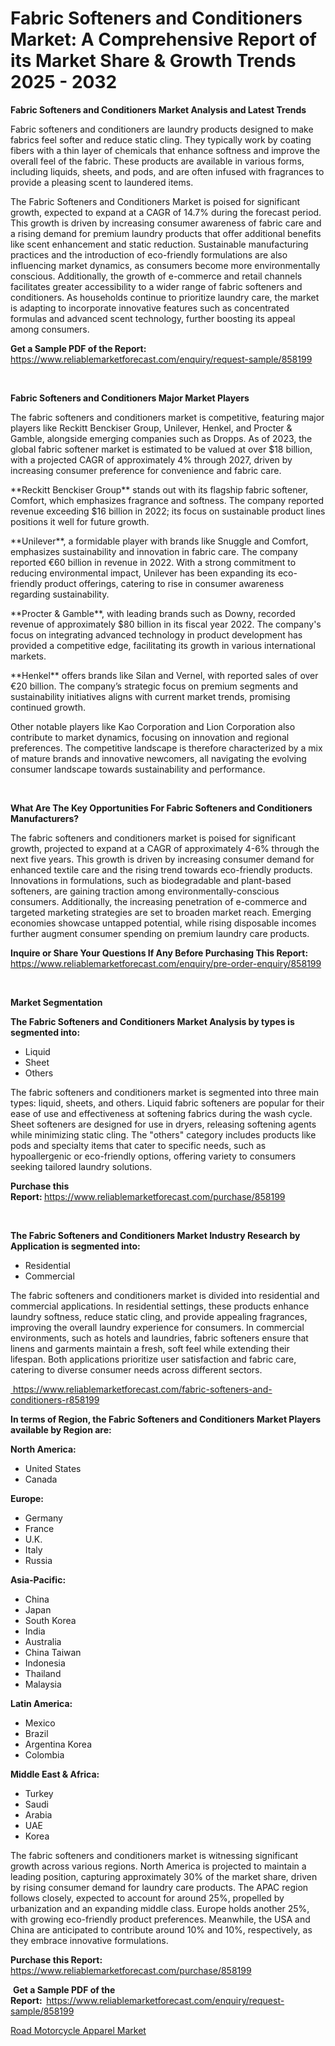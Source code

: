<p><h1>Fabric Softeners and Conditioners Market: A Comprehensive Report of its Market Share & Growth Trends 2025 - 2032</h1></p><p><strong>Fabric Softeners and Conditioners Market Analysis and Latest Trends</strong></p>
<p><p>Fabric softeners and conditioners are laundry products designed to make fabrics feel softer and reduce static cling. They typically work by coating fibers with a thin layer of chemicals that enhance softness and improve the overall feel of the fabric. These products are available in various forms, including liquids, sheets, and pods, and are often infused with fragrances to provide a pleasing scent to laundered items.</p><p>The Fabric Softeners and Conditioners Market is poised for significant growth, expected to expand at a CAGR of 14.7% during the forecast period. This growth is driven by increasing consumer awareness of fabric care and a rising demand for premium laundry products that offer additional benefits like scent enhancement and static reduction. Sustainable manufacturing practices and the introduction of eco-friendly formulations are also influencing market dynamics, as consumers become more environmentally conscious. Additionally, the growth of e-commerce and retail channels facilitates greater accessibility to a wider range of fabric softeners and conditioners. As households continue to prioritize laundry care, the market is adapting to incorporate innovative features such as concentrated formulas and advanced scent technology, further boosting its appeal among consumers.</p></p>
<p><strong>Get a Sample PDF of the Report:&nbsp;</strong> <a href="https://www.reliablemarketforecast.com/enquiry/request-sample/858199?utm_campaign=1140&utm_medium=2&utm_source=Github&utm_content=ia&utm_term=08022025&utm_id=fabric-softeners-and-conditioners">https://www.reliablemarketforecast.com/enquiry/request-sample/858199</a></p>
<p>&nbsp;</p>
<p><strong>Fabric Softeners and Conditioners Major Market Players</strong></p>
<p><p>The fabric softeners and conditioners market is competitive, featuring major players like Reckitt Benckiser Group, Unilever, Henkel, and Procter & Gamble, alongside emerging companies such as Dropps. As of 2023, the global fabric softener market is estimated to be valued at over $18 billion, with a projected CAGR of approximately 4% through 2027, driven by increasing consumer preference for convenience and fabric care.</p><p>**Reckitt Benckiser Group** stands out with its flagship fabric softener, Comfort, which emphasizes fragrance and softness. The company reported revenue exceeding $16 billion in 2022; its focus on sustainable product lines positions it well for future growth.</p><p>**Unilever**, a formidable player with brands like Snuggle and Comfort, emphasizes sustainability and innovation in fabric care. The company reported €60 billion in revenue in 2022. With a strong commitment to reducing environmental impact, Unilever has been expanding its eco-friendly product offerings, catering to rise in consumer awareness regarding sustainability.</p><p>**Procter & Gamble**, with leading brands such as Downy, recorded revenue of approximately $80 billion in its fiscal year 2022. The company's focus on integrating advanced technology in product development has provided a competitive edge, facilitating its growth in various international markets.</p><p>**Henkel** offers brands like Silan and Vernel, with reported sales of over €20 billion. The company’s strategic focus on premium segments and sustainability initiatives aligns with current market trends, promising continued growth.</p><p>Other notable players like Kao Corporation and Lion Corporation also contribute to market dynamics, focusing on innovation and regional preferences. The competitive landscape is therefore characterized by a mix of mature brands and innovative newcomers, all navigating the evolving consumer landscape towards sustainability and performance.</p></p>
<p>&nbsp;</p>
<p><strong>What Are The Key Opportunities For Fabric Softeners and Conditioners Manufacturers?</strong></p>
<p><p>The fabric softeners and conditioners market is poised for significant growth, projected to expand at a CAGR of approximately 4-6% through the next five years. This growth is driven by increasing consumer demand for enhanced textile care and the rising trend towards eco-friendly products. Innovations in formulations, such as biodegradable and plant-based softeners, are gaining traction among environmentally-conscious consumers. Additionally, the increasing penetration of e-commerce and targeted marketing strategies are set to broaden market reach. Emerging economies showcase untapped potential, while rising disposable incomes further augment consumer spending on premium laundry care products.</p></p>
<p><strong>Inquire or Share Your Questions If Any Before Purchasing This Report:</strong> <a href="https://www.reliablemarketforecast.com/enquiry/pre-order-enquiry/858199?utm_campaign=1140&utm_medium=2&utm_source=Github&utm_content=ia&utm_term=08022025&utm_id=fabric-softeners-and-conditioners">https://www.reliablemarketforecast.com/enquiry/pre-order-enquiry/858199</a></p>
<p>&nbsp;</p>
<p><strong>Market Segmentation</strong></p>
<p><strong>The Fabric Softeners and Conditioners Market Analysis by types is segmented into:</strong></p>
<p><ul><li>Liquid</li><li>Sheet</li><li>Others</li></ul></p>
<p><p>The fabric softeners and conditioners market is segmented into three main types: liquid, sheets, and others. Liquid fabric softeners are popular for their ease of use and effectiveness at softening fabrics during the wash cycle. Sheet softeners are designed for use in dryers, releasing softening agents while minimizing static cling. The "others" category includes products like pods and specialty items that cater to specific needs, such as hypoallergenic or eco-friendly options, offering variety to consumers seeking tailored laundry solutions.</p></p>
<p><strong>Purchase this Report:&nbsp;</strong><a href="https://www.reliablemarketforecast.com/purchase/858199?utm_campaign=1140&utm_medium=2&utm_source=Github&utm_content=ia&utm_term=08022025&utm_id=fabric-softeners-and-conditioners">https://www.reliablemarketforecast.com/purchase/858199</a></p>
<p>&nbsp;</p>
<p><strong>The Fabric Softeners and Conditioners Market Industry Research by Application is segmented into:</strong></p>
<p><ul><li>Residential</li><li>Commercial</li></ul></p>
<p><p>The fabric softeners and conditioners market is divided into residential and commercial applications. In residential settings, these products enhance laundry softness, reduce static cling, and provide appealing fragrances, improving the overall laundry experience for consumers. In commercial environments, such as hotels and laundries, fabric softeners ensure that linens and garments maintain a fresh, soft feel while extending their lifespan. Both applications prioritize user satisfaction and fabric care, catering to diverse consumer needs across different sectors.</p></p>
<p><a href="https://www.reliablemarketforecast.com/fabric-softeners-and-conditioners-r858199?utm_campaign=1140&utm_medium=2&utm_source=Github&utm_content=ia&utm_term=08022025&utm_id=fabric-softeners-and-conditioners">&nbsp;https://www.reliablemarketforecast.com/fabric-softeners-and-conditioners-r858199</a></p>
<p><strong>In terms of Region, the Fabric Softeners and Conditioners Market Players available by Region are:</strong></p>
<p>
    <p> <strong> North America: </strong>
        <ul>
            <li>United States</li>
            <li>Canada</li>
        </ul>
        </p> 
    <p> <strong> Europe: </strong>
        <ul>
            <li>Germany</li>
            <li>France</li>
            <li>U.K.</li>
            <li>Italy</li>
            <li>Russia</li>
        </ul>
        </p> 
    <p> <strong> Asia-Pacific: </strong>
        <ul>
            <li>China</li>
            <li>Japan</li>
            <li>South Korea</li>
            <li>India</li>
            <li>Australia</li>
            <li>China Taiwan</li>
            <li>Indonesia</li>
            <li>Thailand</li>
            <li>Malaysia</li>
        </ul>
        </p> 
    <p> <strong> Latin America: </strong>
        <ul>
            <li>Mexico</li>
            <li>Brazil</li>
            <li>Argentina Korea</li>
            <li>Colombia</li>
        </ul>
        </p> 
    <p> <strong> Middle East & Africa: </strong>
        <ul>
            <li>Turkey</li>
            <li>Saudi</li>
            <li>Arabia</li>
            <li>UAE</li>
            <li>Korea</li>
        </ul>
    </p>
    </p>
<p><p>The fabric softeners and conditioners market is witnessing significant growth across various regions. North America is projected to maintain a leading position, capturing approximately 30% of the market share, driven by rising consumer demand for laundry care products. The APAC region follows closely, expected to account for around 25%, propelled by urbanization and an expanding middle class. Europe holds another 25%, with growing eco-friendly product preferences. Meanwhile, the USA and China are anticipated to contribute around 10% and 10%, respectively, as they embrace innovative formulations.</p></p>
<p><strong>Purchase this Report: </strong><a href="https://www.reliablemarketforecast.com/purchase/858199?utm_campaign=1140&utm_medium=2&utm_source=Github&utm_content=ia&utm_term=08022025&utm_id=fabric-softeners-and-conditioners">https://www.reliablemarketforecast.com/purchase/858199</a></p>
<p>&nbsp;<strong>Get a Sample PDF of the Report:&nbsp;&nbsp;</strong><a href="https://www.reliablemarketforecast.com/enquiry/request-sample/858199?utm_campaign=1140&utm_medium=2&utm_source=Github&utm_content=ia&utm_term=08022025&utm_id=fabric-softeners-and-conditioners">https://www.reliablemarketforecast.com/enquiry/request-sample/858199</a></p>
<p><strong></strong></p>
<p><p><a href="https://github.com/AKSHATREPORTPRIME/Market-Research-Report-List-7/blob/main/road-motorcycle-apparel-market.md?utm_campaign=1140&utm_medium=2&utm_source=Github&utm_content=ia&utm_term=08022025&utm_id=fabric-softeners-and-conditioners">Road Motorcycle Apparel Market</a></p></p>